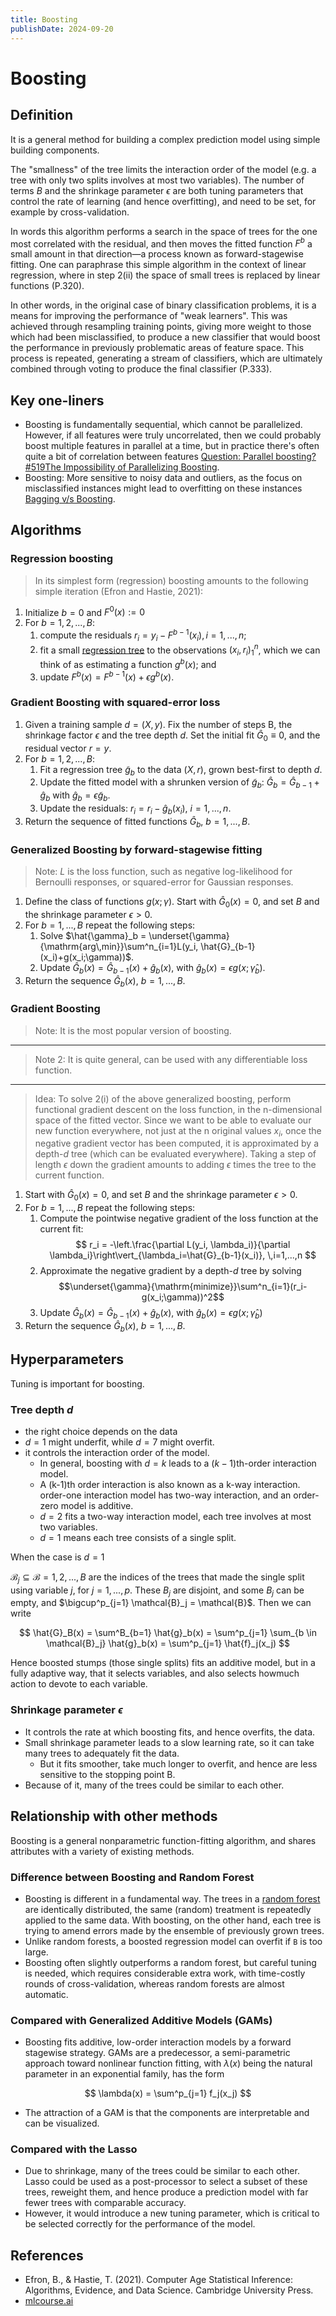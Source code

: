 ```yaml
---
title: Boosting
publishDate: 2024-09-20
---
```


# Boosting

## Definition

It is a general method for building a complex prediction model using simple building components.

The "smallness" of the tree limits the interaction order of the model (e.g. a tree with only two splits involves at most two variables). The number of terms $B$ and the shrinkage parameter $\epsilon$ are both tuning parameters that control the rate of learning (and hence overfitting), and need to be set, for example by cross-validation.

In words this algorithm performs a search in the space of trees for the one most correlated with the residual, and then moves the fitted function $F^b$ a small amount in that direction—a process known as forward-stagewise fitting. One can paraphrase this simple algorithm in the context of linear regression, where in step 2(ii) the space of small trees is replaced by linear functions (P.320).

In other words, in the original case of binary classification problems, it is a means for improving the performance of "weak learners". This was achieved through resampling training points, giving more weight to those which had been misclassified, to produce a new classifier that would boost the performance in previously problematic areas of feature space. This process is repeated, generating a stream of classifiers, which are ultimately combined through voting to produce the final classifier (P.333).

## Key one-liners

- Boosting is fundamentally sequential, which cannot be parallelized. However, if all features were truly uncorrelated, then we could probably boost multiple features in parallel at a time, but in practice there's often quite a bit of correlation between features [Question: Parallel boosting? #519](https://github.com/interpretml/interpret/issues/519)[The Impossibility of Parallelizing Boosting](https://arxiv.org/pdf/2301.09627).
- Boosting: More sensitive to noisy data and outliers, as the focus on misclassified instances might lead to overfitting on these instances [Bagging v/s Boosting](https://medium.com/@roshmitadey/bagging-v-s-boosting-be765c970fd1).

## Algorithms

### Regression boosting

> In its simplest form (regression) boosting amounts to the following simple iteration (Efron and Hastie, 2021):

1. Initialize $b=0$ and $F^0(x) := 0$
2. For $b=1,2,...,B$:
   1. compute the residuals $r_i=y_i-F^{b-1}(x_i), i=1,...,n;$
   2. fit a small [regression tree](/regression-trees.md) to the observations $(x_i, r_i)^n_1$, which we can think of as estimating a function $g^b(x)$; and
   3. update $F^b(x) = F^{b-1}(x) + \epsilon g^b(x)$.

### Gradient Boosting with squared-error loss

1. Given a training sample $d=(X,y)$. Fix the number of steps B, the shrinkage factor $\epsilon$ and the tree depth $d$. Set the initial fit $\hat{G}_0 \equiv 0$, and the residual vector $r=y$.
2. For $b=1,2,...,B$:
   1. Fit a regression tree $\tilde{g}_b$ to the data $(X,r)$, grown best-first to depth $d$.
   2. Update the fitted model with a shrunken version of $\tilde{g}_b$: $\hat{G}_b = \hat{G}_{b-1} + \hat{g}_b$ with $\hat{g}_b = \epsilon \tilde{g}_b$.
   3. Update the residuals: $r_i = r_i - \hat{g}_b(x_i)$, $i=1,...,n$.
3. Return the sequence of fitted functions $\hat{G}_b$, $b=1,...,B$.

### Generalized Boosting by forward-stagewise fitting

> Note: $L$ is the loss function, such as negative log-likelihood for Bernoulli responses, or squared-error for Gaussian responses.

1. Define the class of functions $g(x;\gamma)$. Start with $\hat{G}_0(x) =0$, and set $B$ and the shrinkage parameter $\epsilon>0$.
2. For $b=1,...,B$ repeat the following steps:
   1. Solve $\hat{\gamma}_b = \underset{\gamma}{\mathrm{arg\,min}}\sum^n_{i=1}L(y_i, \hat{G}_{b-1}(x_i)+g(x_i;\gamma))$.
   2. Update $\hat{G}_b(x) = \hat{G}_{b-1}(x) + \hat{g}_b(x)$, with $\hat{g}_b(x) = \epsilon g(x;\hat{\gamma}_b)$.
3. Return the sequence $\hat{G}_b(x)$, $b=1,...,B$.

### Gradient Boosting

> Note: It is the most popular version of boosting.

---

> Note 2: It is quite general, can be used with any differentiable loss function.

---

> Idea: To solve 2(i) of the above generalized boosting, perform functional gradient descent on the loss function, in the n-dimensional space of the fitted vector. Since we want to be able to evaluate our new function everywhere, not just at the n original values $x_i$, once the negative gradient vector has been computed, it is approximated by a depth-$d$ tree (which can be evaluated everywhere). Taking a step of length $\epsilon$ down the gradient amounts to adding $\epsilon$ times the tree to the current function.

1. Start with $\hat{G}_0(x) =0$, and set $B$ and the shrinkage parameter $\epsilon>0$.
2. For $b=1,...,B$ repeat the following steps:
   1. Compute the pointwise negative gradient of the loss function at the current fit:
      $$
      r_i = -\left.\frac{\partial L(y_i, \lambda_i)}{\partial \lambda_i}\right\vert_{\lambda_i=\hat{G}_{b-1}(x_i)}, \,i=1,...,n
      $$
   2. Approximate the negative gradient by a depth-$d$ tree by solving
      $$\underset{\gamma}{\mathrm{minimize}}\sum^n_{i=1}(r_i-g(x_i;\gamma))^2$$
   3. Update $\hat{G}_b(x) = \hat{G}_{b-1}(x) + \hat{g}_b(x)$, with $\hat{g}_b(x) = \epsilon g(x;\hat{\gamma}_b)$
3. Return the sequence $\hat{G}_b(x)$, $b=1,...,B$.

## Hyperparameters

Tuning is important for boosting.

### Tree depth $d$

- the right choice depends on the data
- $d=1$ might underfit, while $d=7$ might overfit.
- it controls the interaction order of the model.
  - In general, boosting with $d=k$ leads to a $(k-1)$th-order interaction model.
  - A (k-1)th order interaction is also known as a k-way interaction. order-one interaction model has two-way interaction, and an order-zero model is additive.
  - $d=2$ fits a two-way interaction model, each tree involves at most two variables.
  - $d=1$ means each tree consists of a single split.

When the case is $d=1$

$\mathcal{B}_j \subseteq \mathcal{B} = {1,2,...,B}$ are the indices of the trees that made the single split using variable $j$, for $j=1,...,p$. These $B_j$ are disjoint, and some $B_j$ can be empty, and $\bigcup^p_{j=1} \mathcal{B}_j = \mathcal{B}$. Then we can write

$$
\hat{G}_B(x) = \sum^B_{b=1} \hat{g}_b(x)
= \sum^p_{j=1} \sum_{b \in \mathcal{B}_j} \hat{g}_b(x)
= \sum^p_{j=1} \hat{f}_j(x_j)
$$

Hence boosted stumps (those single splits) fits an additive model, but in a fully adaptive way, that it selects variables, and also selects howmuch action to devote to each variable.

### Shrinkage parameter $\epsilon$

- It controls the rate at which boosting fits, and hence overfits, the data.
- Small shrinkage parameter leads to a slow learning rate, so it can take many trees to adequately fit the data.
  - But it fits smoother, take much longer to overfit, and hence are less sensitive to the stopping point B.
- Because of it, many of the trees could be similar to each other.

## Relationship with other methods

Boosting is a general nonparametric function-fitting algorithm, and shares attributes with a variety of existing methods.

### Difference between Boosting and Random Forest

- Boosting is different in a fundamental way. The trees in a [random forest](/random-forests.md) are identically distributed, the same (random) treatment is repeatedly applied to the same data. With boosting, on the other hand, each tree is trying to amend errors made by the ensemble of previously grown trees.
- Unlike random forests, a boosted regression model can overfit if `B` is too large.
- Boosting often slightly outperforms a random forest, but careful tuning is needed, which requires considerable extra work, with time-costly rounds of cross-validation, whereas random forests are almost automatic.

### Compared with Generalized Additive Models (GAMs)

- Boosting fits additive, low-order interaction models by a forward stagewise strategy. GAMs are a predecessor, a semi-parametric approach toward nonlinear function fitting, with $\lambda(x)$ being the natural parameter in an exponential family, has the form

$$
\lambda(x) = \sum^p_{j=1} f_j(x_j)
$$

- The attraction of a GAM is that the components are interpretable and can be visualized.

### Compared with the Lasso

- Due to shrinkage, many of the trees could be similar to each other. Lasso could be used as a post-processor to select a subset of these trees, reweight them, and hence produce a prediction model with far fewer trees with comparable accuracy.
- However, it would introduce a new tuning parameter, which is critical to be selected correctly for the performance of the model.

## References

- Efron, B., & Hastie, T. (2021). Computer Age Statistical Inference: Algorithms, Evidence, and Data Science. Cambridge University Press.
- [mlcourse.ai](https://mlcourse.ai/book/index.html)
